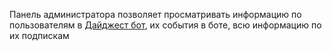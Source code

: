 Панель администратора позволяет просматривать информацию по пользователям в [Дайджест бот](https://t.me/digestnews_bot), их события в боте, всю информацию по их подпискам
